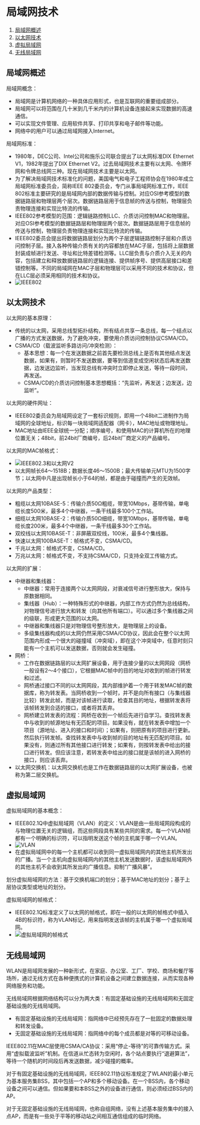 # 局域网技术

1.  [局域网概述](#局域网概述)
2.  [以太网技术](#以太网技术)
3.  [虚拟局域网](#虚拟局域网)
4.  [无线局域网](#无线局域网)

## 局域网概述

局域网概念：

*   局域网是计算机网络的一种具体应用形式，也是互联网的重要组成部分。
*   局域网可以将范围在几十米到几千米内的计算机设备连接起来实现数据的高速通信。
*   可以实现文件管理、应用软件共享、打印共享和电子邮件等功能。
*   网络中的用户可以通过局域网接入Internet。

局域网标准：

*   1980年，DEC公司、Intel公司和施乐公司联合提出了以太网标准DIX Ethernet V1，1982年提出了DIX Ethernet V2。过去局域网技术主要有以太网、令牌环网和令牌总线网三种。现在局域网技术主要是以太网。
*   为了解决局域网技术标准化的问题，美国电气和电子工程师协会在1980年成立局域网标准委员会，简称IEEE 802委员会，专门从事局域网标准工作，IEEE 802标准主要研究的是局域网内部的数据传输与控制。对应OSI参考模型的数据链路层和物理层两个层次。数据链路层用于信息帧的传送与控制，物理层负责物理连接和实现比特流的传输。
*   IEEE802参考模型的范围：逻辑链路控制LLC、介质访问控制MAC和物理层。对应OSI参考模型的数据链路层和物理层两个层次。数据链路层用于信息帧的传送与控制，物理层负责物理连接和实现比特流的传输。
*   IEEE802委员会提出将数据链路层划分为两个子层逻辑链路控制子层和介质访问控制子层。接入各种传输介质有关的内容都放在MAC子层，包括将上层数据封装成帧进行发送、寻址和比特差错检测等。LLC层负责与介质介入无关的内容，包括建立和释放数据链路层的逻辑连接、提供帧序号、提供高层接口和差错控制等。不同的局域网在MAC子层和物理层可以采用不同的技术和协议，但在LLC层必须采用相同的技术和协议。
*   ![IEEE802](resources/ieee802.png)

## 以太网技术

以太网的基本原理：

*   传统的以太网，采用总线型拓扑结构，所有结点共享一条总线，每一个结点以广播的方式发送数据，为了避免冲突，要使用介质访问控制协议CSMA/CD。
*   CSMA/CD（载波监听多路访问/冲突检测）：
    *   基本思想：每一个在发送数据之前首先要检测总线上是否有其他结点发送数据，如果有，则暂时不发送数据，要等到信道变成空闲状态后再发送数据，边发送边监听，当发现总线有冲突时立即停止发送，等待一段时间，再发送。
    *   CSMA/CD的介质访问控制基本思想概括：“先监听，再发送；边发送，边监听”。

以太网的硬件网址：

*   IEEE802委员会为局域网设定了一套标识规则，即用一个48bit二进制作为局域网的全球地址，标识每一块局域网适配器（网卡），MAC地址或物理地址。
*   MAC地址由IEEE全球统一分配；顺序编号，和使用MAC的计算机所在的地理位置无关；48bit，前24bit厂商编号，后24bit厂商定义的产品编号。

以太网的MAC帧格式：

*   ![IEEE802.3和以太网V2](resources/ieee802-3_and_ethernet_v2.png)
*   以太网帧长64～1518B；数据长度46～1500B；最大传输单元MTU为1500字节；以太网中凡是出现帧长小于64的帧，都是由于碰撞而产生的无效帧。

以太网的产品类型：

*   粗缆以太网10BASE-5：传输介质50Ω粗缆，带宽10Mbps，基带传输，单电缆长度500米，最多4个中继器，一条干线最多100个工作站。
*   细缆以太网10BASE-2：传输介质50Ω细缆，带宽10Mbps，基带传输，单电缆长度200米，最多4个中继器，一条干线最多30个工作站。
*   双绞线以太网10BASE-T：非屏蔽双绞线，100米，最多4个集线器。
*   快速以太网100BASE-T：帧格式不变，CSMA/CD。
*   千兆以太网：帧格式不变，CSMA/CD。
*   万兆以太网：帧格式不变，不支持CSMA/CD，只支持全双工传输方式。

以太网的扩展：

*   中继器和集线器：
    *   中继器：常用于连接两个以太网网段，对衰减信号进行整形放大，保持与原数据相同。
    *   集线器（Hub）：一种特殊形式的中继器，内部工作方式仍然为总线结构，对物理信号进行放大和转发（向其他所有端口）。可以通过多个集线器之间的级联，形成更大范围的以太网。
    *   中继器和集线器只是对物理信号整形放大，是物理层上的设备。
    *   多级集线器构成的以太网仍然采用CSMA/CD协议，因此会在整个以太网范围内形成一个很大的碰撞域（冲突域），即在这个冲突域中，任意时刻只能有一个主机可以发送数据，否则就会发生碰撞。
*   网桥：
    *   工作在数据链路层的以太网扩展设备，用于连接少量的以太网网段（网桥一般设有2～4个接口），它根据MAC帧中的目的地址对收到的帧进行转发和过滤。
    *   网桥通过接口不同的以太网网段，其内部维护着一个用于转发MAC帧的数据库，称为转发表。当网桥收到一个帧时，并不是向所有接口（与集线器比较）转发此帧，而是对该帧进行读取，检查其目的地址，根据转发表将该帧转发到合适的接口，或者将其丢弃。
    *   网桥建立转发表的流程：网桥在收到一个帧后先进行自学习。查找转发表中与收到的帧源地址有无匹配的项目。如果没有，就在转发表中增加一个项目（源地址、进入的接口和时间）；如果有，则把原有的项目进行更新。然后执行转发帧。查找转发表中与收到帧的目的地址有无匹配的项目。如果没有，则通过所有其他接口进行转发；如果有，则按转发表中给出的接口进行转发。但应该注意，若转发表中给出的接口就是该帧的进入网桥的接口，则应该丢弃。
*   以太网交换机：以太网交换机也是工作在数据链路层的以太网扩展设备，也被称为第二层交换机。

## 虚拟局域网

虚拟局域网的基本概念：
  
*   IEEE802.1Q中虚拟局域网（VLAN）的定义：VLAN是由一些局域网段构成的与物理位置无关的逻辑组，而这些网段具有某些共同的需求。每一个VLAN帧都有一个明确的标识符，可以指明发送这个帧的主机属于哪一个VLAN。
*   ![VLAN](resources/vlan.png)
*   在虚拟局域网中的每一个主机都可以收到同一虚拟局域网内的其他主机所发出的广播。当一个主机向虚拟局域网内的其他主机发送数据时，该虚拟局域网外的其他主机不会收到其所发出的广播信息。抑制“广播风暴”。

划分虚拟局域网的方法：基于交换机端口的划分；基于MAC地址的划分；基于上层协议类型或地址的划分。

虚拟局域网的帧格式：

*   IEEE802.1Q标准定义了以太网的帧格式，即在一般的以太网的帧格式中插入4B的标识符，称为VLAN标记，用来指明发送该帧的主机属于哪一个虚拟局域网。
*   ![虚拟局域网的帧格式](resources/frame_format_of_vlan.png)

## 无线局域网

WLAN是局域网发展的一种新形式，在家庭、办公室、工厂、学校、商场和餐厅等场所，通过无线方式在各种便携式的计算机设备之间建立数据连接，从而实现各种网络服务和功能。

无线局域网根据网络结构可以分为两大类：有固定基础设施的无线局域网和无固定基础设施的无线局域网。

*   有固定基础设施的无线局域网：指网络中已经预先存在了一批固定的数据处理和转发设备。
*   无固定基础设施的无线局域网：指网络中的每个成员都是对等的可移动设备。

IEEE802.11在MAC层使用CSMA/CA协议：采用“停止-等待”的可靠传输方式。采用“虚拟载波监听”机制。在信道从忙态转为空闲时，各个站点要执行“退避算法”，等待一个随机的时间段后再发送数据，减少碰撞的概率。

对于有固定基础设施的无线局域网，IEEE802.11协议标准规定了WLAN的最小单元为基本服务集BSS，其中包括一个AP和多个移动设备。在一个BSS内，各个移动设备之间可以通信。但如果要和本BSS之外的设备进行通信，则必须经过BSS内的AP。

对于无固定基础设施的无线局域网，也称自组网络，没有上述基本服务集中的接入点AP，而是有一些处于平等的移动站之间相互通信组成的临时网络。
